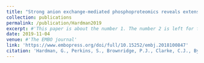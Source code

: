 ```yaml
---
title: "Strong anion exchange‐mediated phosphoproteomics reveals extensive human non‐canonical phosphorylation"
collection: publications
permalink: /publication/Hardman2019
excerpt: #'This paper is about the number 1. The number 2 is left for future work.'
date: 2019-11-04
venue: #'The EMBO journal'
link: 'https://www.embopress.org/doi/full/10.15252/embj.2018100847'
citation: 'Hardman, G., Perkins, S., Brownridge, P.J., Clarke, C.J., Byrne, D.P., Campbell, A.E., Kalyuzhnyy, A., Myall, A., Eyers, P.A., Jones, A.R. and Eyers, C.E., 2019. Strong anion exchange‐mediated phosphoproteomics reveals extensive human non‐canonical phosphorylation. The EMBO journal, 38(21), p.e100847.'
---
```


